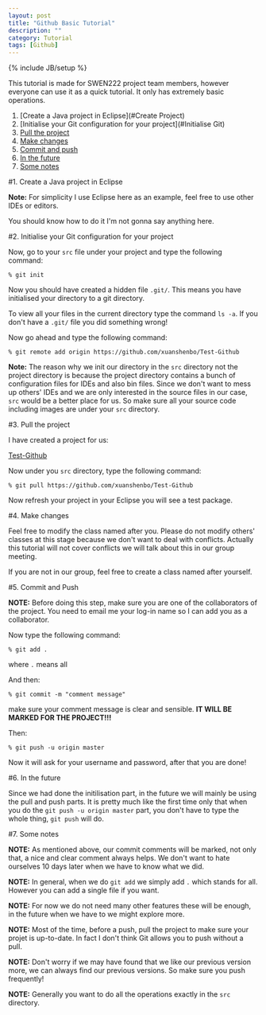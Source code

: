 ```yaml
---
layout: post
title: "Github Basic Tutorial"
description: ""
category: Tutorial
tags: [Github]
---
```

{% include JB/setup %}

This tutorial is made for SWEN222 project team members, however everyone can use it as a quick tutorial. It only has extremely basic operations.

<!--more-->


1. [Create a Java project in Eclipse](#Create Project)
2. [Initialise your Git configuration for your project](#Initialise Git)
3. [Pull the project](#Pull)
4. [Make changes](#Modify)
5. [Commit and push](#Push)
6. [In the future](#Future)
7. [Some notes](#Notes)

         

#1. Create a Java project in Eclipse <a id="Create Project"></a>

**Note:** For simplicity I use Eclipse here as an example, feel free to use other IDEs or editors.

You should know how to do it I'm not gonna say anything here.

#2. Initialise your Git configuration for your project <a id="Initialise Git"></a>

Now, go to your ```src``` file under your project and type the following command:

```
% git init
```

Now you should have created a hidden file ```.git/```. This means you have initialised your directory to a git directory.

To view all your files in the current directory type the command ```ls -a```. If you don't have a ```.git/``` file you did something wrong!

Now go ahead and type the following command:

```
% git remote add origin https://github.com/xuanshenbo/Test-Github
```

**Note:** The reason why we init our directory in the ```src``` directory not the project directory is because the project directory contains a bunch of configuration files for IDEs and also bin files. Since we don't want to mess up others' IDEs and we are only interested in the source files in our case, ```src``` would be a better place for us. So make sure all your source code including images are under your ```src``` directory.

#3. Pull the project <a id="Pull"></a>

I have created a project for us:

<a href="https://github.com/xuanshenbo/Test-Github"> Test-Github</a>

Now under you ```src``` directory, type the following command:

```
% git pull https://github.com/xuanshenbo/Test-Github
```

Now refresh your project in your Eclipse you will see a test package.

#4. Make changes <a id="Modify"></a>

Feel free to modify the class named after you. Please do not modify others' classes at this stage because we don't want to deal with conflicts. Actually this tutorial will not cover conflicts we will talk about this in our group meeting.

If you are not in our group, feel free to create a class named after yourself.

#5. Commit and Push <a id="Push"></a>

**NOTE:** Before doing this step, make sure you are one of the collaborators of the project. You need to email me your log-in name so I can add you as a collaborator.

Now type the following command:

```
% git add .
```
where ```.``` means all

And then:

```
% git commit -m "comment message"
```
make sure your comment message is clear and sensible. **IT WILL BE MARKED FOR THE PROJECT!!!**

Then:

```
% git push -u origin master
```

Now it will ask for your username and password, after that you are done!

#6. In the future <a id="Future"></a>

Since we had done the initilisation part, in the future we will mainly be using the pull and push parts. It is pretty much like the first time only that when you do the ```git push -u origin master``` part, you don't have to type the whole thing, ```git push``` will do.

#7. Some notes <a id="Notes"></a>

**NOTE:** As mentioned above, our commit comments will be marked, not only that, a nice and clear comment always helps. We don't want to hate ourselves 10 days later when we have to know what we did.

**NOTE:** In general, when we do ```git add``` we simply add ```.``` which stands for all. However you can add a single file if you want.

**NOTE:** For now we do not need many other features these will be enough, in the future when we have to we might explore more.

**NOTE:** Most of the time, before a push, pull the project to make sure your projet is up-to-date. In fact I don't think Git allows you to push without a pull.

**NOTE:** Don't worry if we may have found that we like our previous version more, we can always find our previous versions. So make sure you push frequently!

**NOTE:** Generally you want to do all the operations exactly in the ```src``` directory.
